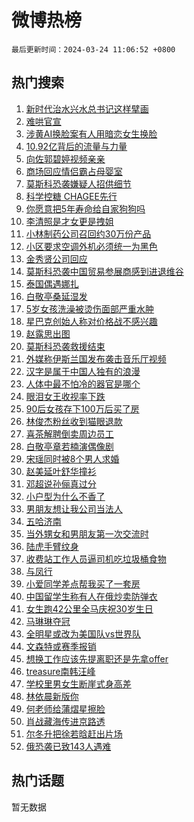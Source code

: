 # 微博热榜

`最后更新时间：2024-03-24 11:06:52 +0800`

## 热门搜索

1. [新时代治水兴水总书记这样擘画](https://m.weibo.cn/search?containerid=100103type%3D1%26t%3D10%26q%3D%23%E6%96%B0%E6%97%B6%E4%BB%A3%E6%B2%BB%E6%B0%B4%E5%85%B4%E6%B0%B4%E6%80%BB%E4%B9%A6%E8%AE%B0%E8%BF%99%E6%A0%B7%E6%93%98%E7%94%BB%23&stream_entry_id=51&isnewpage=1&extparam=seat%3D1%26filter_type%3Drealtimehot%26stream_entry_id%3D51%26pos%3D0%26c_type%3D51%26dgr%3D0%26q%3D%2523%25E6%2596%25B0%25E6%2597%25B6%25E4%25BB%25A3%25E6%25B2%25BB%25E6%25B0%25B4%25E5%2585%25B4%25E6%25B0%25B4%25E6%2580%25BB%25E4%25B9%25A6%25E8%25AE%25B0%25E8%25BF%2599%25E6%25A0%25B7%25E6%2593%2598%25E7%2594%25BB%2523%26cate%3D10103%26display_time%3D1711249611%26pre_seqid%3D1711249611925013313227)
1. [难哄官宣](https://m.weibo.cn/search?containerid=100103type%3D1%26t%3D10%26q%3D%E9%9A%BE%E5%93%84%E5%AE%98%E5%AE%A3&stream_entry_id=31&isnewpage=1&extparam=seat%3D1%26lcate%3D5001%26pos%3D0%26realpos%3D1%26q%3D%25E9%259A%25BE%25E5%2593%2584%25E5%25AE%2598%25E5%25AE%25A3%26dgr%3D0%26filter_type%3Drealtimehot%26cate%3D5001%26c_type%3D31%26flag%3D1%26stream_entry_id%3D31%26band_rank%3D1%26display_time%3D1711249611%26pre_seqid%3D1711249611925013313227)
1. [涉黄AI换脸案有人用暗恋女生换脸](https://m.weibo.cn/search?containerid=100103type%3D1%26t%3D10%26q%3D%23%E6%B6%89%E9%BB%84AI%E6%8D%A2%E8%84%B8%E6%A1%88%E6%9C%89%E4%BA%BA%E7%94%A8%E6%9A%97%E6%81%8B%E5%A5%B3%E7%94%9F%E6%8D%A2%E8%84%B8%23&stream_entry_id=31&isnewpage=1&extparam=seat%3D1%26lcate%3D5001%26pos%3D1%26realpos%3D2%26q%3D%2523%25E6%25B6%2589%25E9%25BB%2584AI%25E6%258D%25A2%25E8%2584%25B8%25E6%25A1%2588%25E6%259C%2589%25E4%25BA%25BA%25E7%2594%25A8%25E6%259A%2597%25E6%2581%258B%25E5%25A5%25B3%25E7%2594%259F%25E6%258D%25A2%25E8%2584%25B8%2523%26dgr%3D0%26filter_type%3Drealtimehot%26cate%3D5001%26c_type%3D31%26flag%3D2%26stream_entry_id%3D31%26band_rank%3D2%26display_time%3D1711249611%26pre_seqid%3D1711249611925013313227)
1. [10.92亿背后的流量与力量](https://m.weibo.cn/search?containerid=100103type%3D1%26t%3D10%26q%3D%2310.92%E4%BA%BF%E8%83%8C%E5%90%8E%E7%9A%84%E6%B5%81%E9%87%8F%E4%B8%8E%E5%8A%9B%E9%87%8F%23&stream_entry_id=31&isnewpage=1&extparam=seat%3D1%26lcate%3D5001%26pos%3D2%26realpos%3D3%26q%3D%252310.92%25E4%25BA%25BF%25E8%2583%258C%25E5%2590%258E%25E7%259A%2584%25E6%25B5%2581%25E9%2587%258F%25E4%25B8%258E%25E5%258A%259B%25E9%2587%258F%2523%26dgr%3D0%26filter_type%3Drealtimehot%26cate%3D5001%26c_type%3D31%26flag%3D0%26stream_entry_id%3D31%26band_rank%3D3%26display_time%3D1711249611%26pre_seqid%3D1711249611925013313227)
1. [向佐郭碧婷视频亲亲](https://m.weibo.cn/search?containerid=100103type%3D1%26t%3D10%26q%3D%23%E5%90%91%E4%BD%90%E9%83%AD%E7%A2%A7%E5%A9%B7%E8%A7%86%E9%A2%91%E4%BA%B2%E4%BA%B2%23&stream_entry_id=31&isnewpage=1&extparam=seat%3D1%26lcate%3D5001%26pos%3D3%26realpos%3D4%26q%3D%2523%25E5%2590%2591%25E4%25BD%2590%25E9%2583%25AD%25E7%25A2%25A7%25E5%25A9%25B7%25E8%25A7%2586%25E9%25A2%2591%25E4%25BA%25B2%25E4%25BA%25B2%2523%26dgr%3D0%26filter_type%3Drealtimehot%26cate%3D5001%26c_type%3D31%26flag%3D1%26stream_entry_id%3D31%26band_rank%3D4%26display_time%3D1711249611%26pre_seqid%3D1711249611925013313227)
1. [商场回应情侣霸占母婴室](https://m.weibo.cn/search?containerid=100103type%3D1%26t%3D10%26q%3D%23%E5%95%86%E5%9C%BA%E5%9B%9E%E5%BA%94%E6%83%85%E4%BE%A3%E9%9C%B8%E5%8D%A0%E6%AF%8D%E5%A9%B4%E5%AE%A4%23&stream_entry_id=31&isnewpage=1&extparam=seat%3D1%26lcate%3D5001%26pos%3D4%26realpos%3D5%26q%3D%2523%25E5%2595%2586%25E5%259C%25BA%25E5%259B%259E%25E5%25BA%2594%25E6%2583%2585%25E4%25BE%25A3%25E9%259C%25B8%25E5%258D%25A0%25E6%25AF%258D%25E5%25A9%25B4%25E5%25AE%25A4%2523%26dgr%3D0%26filter_type%3Drealtimehot%26cate%3D5001%26c_type%3D31%26flag%3D1%26stream_entry_id%3D31%26band_rank%3D5%26display_time%3D1711249611%26pre_seqid%3D1711249611925013313227)
1. [莫斯科恐袭嫌疑人招供细节](https://m.weibo.cn/search?containerid=100103type%3D1%26t%3D10%26q%3D%23%E8%8E%AB%E6%96%AF%E7%A7%91%E6%81%90%E8%A2%AD%E5%AB%8C%E7%96%91%E4%BA%BA%E6%8B%9B%E4%BE%9B%E7%BB%86%E8%8A%82%23&stream_entry_id=31&isnewpage=1&extparam=seat%3D1%26lcate%3D5001%26pos%3D5%26realpos%3D6%26q%3D%2523%25E8%258E%25AB%25E6%2596%25AF%25E7%25A7%2591%25E6%2581%2590%25E8%25A2%25AD%25E5%25AB%258C%25E7%2596%2591%25E4%25BA%25BA%25E6%258B%259B%25E4%25BE%259B%25E7%25BB%2586%25E8%258A%2582%2523%26dgr%3D0%26filter_type%3Drealtimehot%26cate%3D5001%26c_type%3D31%26flag%3D0%26stream_entry_id%3D31%26band_rank%3D6%26display_time%3D1711249611%26pre_seqid%3D1711249611925013313227)
1. [科学控糖 CHAGEE先行](https://m.weibo.cn/search?containerid=100103type%3D1%26t%3D10%26q%3D%23%E7%A7%91%E5%AD%A6%E6%8E%A7%E7%B3%96+CHAGEE%E5%85%88%E8%A1%8C%23&stream_entry_id=31&isnewpage=1&extparam=seat%3D1%26topic_ad%3D1%26lcate%3D5001%26is_ad_pos%3D1%26pos%3D6%26stream_entry_id%3D31%26q%3D%2523%25E7%25A7%2591%25E5%25AD%25A6%25E6%258E%25A7%25E7%25B3%2596%2520CHAGEE%25E5%2585%2588%25E8%25A1%258C%2523%26dgr%3D0%26filter_type%3Drealtimehot%26band_rank%3D7%26c_type%3D31%26adid%3D227906%26cate%3D5001%26display_time%3D1711249611%26pre_seqid%3D1711249611925013313227)
1. [你愿意把5年寿命给自家狗狗吗](https://m.weibo.cn/search?containerid=100103type%3D1%26t%3D10%26q%3D%E4%BD%A0%E6%84%BF%E6%84%8F%E6%8A%8A5%E5%B9%B4%E5%AF%BF%E5%91%BD%E7%BB%99%E8%87%AA%E5%AE%B6%E7%8B%97%E7%8B%97%E5%90%97&stream_entry_id=31&isnewpage=1&extparam=seat%3D1%26lcate%3D5001%26pos%3D7%26realpos%3D7%26q%3D%25E4%25BD%25A0%25E6%2584%25BF%25E6%2584%258F%25E6%258A%258A5%25E5%25B9%25B4%25E5%25AF%25BF%25E5%2591%25BD%25E7%25BB%2599%25E8%2587%25AA%25E5%25AE%25B6%25E7%258B%2597%25E7%258B%2597%25E5%2590%2597%26dgr%3D0%26filter_type%3Drealtimehot%26cate%3D5001%26c_type%3D31%26flag%3D0%26stream_entry_id%3D31%26band_rank%3D7%26display_time%3D1711249611%26pre_seqid%3D1711249611925013313227)
1. [李清照是才女更是拽姐](https://m.weibo.cn/search?containerid=100103type%3D1%26t%3D10%26q%3D%23%E6%9D%8E%E6%B8%85%E7%85%A7%E6%98%AF%E6%89%8D%E5%A5%B3%E6%9B%B4%E6%98%AF%E6%8B%BD%E5%A7%90%23&stream_entry_id=31&isnewpage=1&extparam=seat%3D1%26lcate%3D5001%26pos%3D8%26realpos%3D8%26q%3D%2523%25E6%259D%258E%25E6%25B8%2585%25E7%2585%25A7%25E6%2598%25AF%25E6%2589%258D%25E5%25A5%25B3%25E6%259B%25B4%25E6%2598%25AF%25E6%258B%25BD%25E5%25A7%2590%2523%26dgr%3D0%26filter_type%3Drealtimehot%26cate%3D5001%26c_type%3D31%26flag%3D1%26stream_entry_id%3D31%26band_rank%3D8%26display_time%3D1711249611%26pre_seqid%3D1711249611925013313227)
1. [小林制药公司召回约30万份产品](https://m.weibo.cn/search?containerid=100103type%3D1%26t%3D10%26q%3D%23%E5%B0%8F%E6%9E%97%E5%88%B6%E8%8D%AF%E5%85%AC%E5%8F%B8%E5%8F%AC%E5%9B%9E%E7%BA%A630%E4%B8%87%E4%BB%BD%E4%BA%A7%E5%93%81%23&stream_entry_id=31&isnewpage=1&extparam=seat%3D1%26lcate%3D5001%26pos%3D9%26realpos%3D9%26q%3D%2523%25E5%25B0%258F%25E6%259E%2597%25E5%2588%25B6%25E8%258D%25AF%25E5%2585%25AC%25E5%258F%25B8%25E5%258F%25AC%25E5%259B%259E%25E7%25BA%25A630%25E4%25B8%2587%25E4%25BB%25BD%25E4%25BA%25A7%25E5%2593%2581%2523%26dgr%3D0%26filter_type%3Drealtimehot%26cate%3D5001%26c_type%3D31%26flag%3D0%26stream_entry_id%3D31%26band_rank%3D9%26display_time%3D1711249611%26pre_seqid%3D1711249611925013313227)
1. [小区要求空调外机必须统一为黑色](https://m.weibo.cn/search?containerid=100103type%3D1%26t%3D10%26q%3D%23%E5%B0%8F%E5%8C%BA%E8%A6%81%E6%B1%82%E7%A9%BA%E8%B0%83%E5%A4%96%E6%9C%BA%E5%BF%85%E9%A1%BB%E7%BB%9F%E4%B8%80%E4%B8%BA%E9%BB%91%E8%89%B2%23&stream_entry_id=31&isnewpage=1&extparam=seat%3D1%26lcate%3D5001%26pos%3D10%26realpos%3D10%26q%3D%2523%25E5%25B0%258F%25E5%258C%25BA%25E8%25A6%2581%25E6%25B1%2582%25E7%25A9%25BA%25E8%25B0%2583%25E5%25A4%2596%25E6%259C%25BA%25E5%25BF%2585%25E9%25A1%25BB%25E7%25BB%259F%25E4%25B8%2580%25E4%25B8%25BA%25E9%25BB%2591%25E8%2589%25B2%2523%26dgr%3D0%26filter_type%3Drealtimehot%26cate%3D5001%26c_type%3D31%26flag%3D0%26stream_entry_id%3D31%26band_rank%3D10%26display_time%3D1711249611%26pre_seqid%3D1711249611925013313227)
1. [金秀贤公司回应](https://m.weibo.cn/search?containerid=100103type%3D1%26t%3D10%26q%3D%23%E9%87%91%E7%A7%80%E8%B4%A4%E5%85%AC%E5%8F%B8%E5%9B%9E%E5%BA%94%23&stream_entry_id=31&isnewpage=1&extparam=seat%3D1%26lcate%3D5001%26pos%3D11%26realpos%3D11%26q%3D%2523%25E9%2587%2591%25E7%25A7%2580%25E8%25B4%25A4%25E5%2585%25AC%25E5%258F%25B8%25E5%259B%259E%25E5%25BA%2594%2523%26dgr%3D0%26filter_type%3Drealtimehot%26cate%3D5001%26c_type%3D31%26flag%3D2%26stream_entry_id%3D31%26band_rank%3D11%26display_time%3D1711249611%26pre_seqid%3D1711249611925013313227)
1. [莫斯科恐袭中国贸易参展商感到进退维谷](https://m.weibo.cn/search?containerid=100103type%3D1%26t%3D10%26q%3D%23%E8%8E%AB%E6%96%AF%E7%A7%91%E6%81%90%E8%A2%AD%E4%B8%AD%E5%9B%BD%E8%B4%B8%E6%98%93%E5%8F%82%E5%B1%95%E5%95%86%E6%84%9F%E5%88%B0%E8%BF%9B%E9%80%80%E7%BB%B4%E8%B0%B7%23&stream_entry_id=31&isnewpage=1&extparam=seat%3D1%26lcate%3D5001%26pos%3D12%26realpos%3D12%26q%3D%2523%25E8%258E%25AB%25E6%2596%25AF%25E7%25A7%2591%25E6%2581%2590%25E8%25A2%25AD%25E4%25B8%25AD%25E5%259B%25BD%25E8%25B4%25B8%25E6%2598%2593%25E5%258F%2582%25E5%25B1%2595%25E5%2595%2586%25E6%2584%259F%25E5%2588%25B0%25E8%25BF%259B%25E9%2580%2580%25E7%25BB%25B4%25E8%25B0%25B7%2523%26dgr%3D0%26filter_type%3Drealtimehot%26cate%3D5001%26c_type%3D31%26flag%3D2%26stream_entry_id%3D31%26band_rank%3D12%26display_time%3D1711249611%26pre_seqid%3D1711249611925013313227)
1. [泰国偶遇娜扎](https://m.weibo.cn/search?containerid=100103type%3D1%26t%3D10%26q%3D%23%E6%B3%B0%E5%9B%BD%E5%81%B6%E9%81%87%E5%A8%9C%E6%89%8E%23&stream_entry_id=31&isnewpage=1&extparam=seat%3D1%26lcate%3D5001%26pos%3D13%26realpos%3D13%26q%3D%2523%25E6%25B3%25B0%25E5%259B%25BD%25E5%2581%25B6%25E9%2581%2587%25E5%25A8%259C%25E6%2589%258E%2523%26dgr%3D0%26filter_type%3Drealtimehot%26cate%3D5001%26c_type%3D31%26flag%3D1%26stream_entry_id%3D31%26band_rank%3D13%26display_time%3D1711249611%26pre_seqid%3D1711249611925013313227)
1. [白敬亭桑延湿发](https://m.weibo.cn/search?containerid=100103type%3D1%26t%3D10%26q%3D%23%E7%99%BD%E6%95%AC%E4%BA%AD%E6%A1%91%E5%BB%B6%E6%B9%BF%E5%8F%91%23&stream_entry_id=31&isnewpage=1&extparam=seat%3D1%26lcate%3D5001%26pos%3D14%26realpos%3D14%26q%3D%2523%25E7%2599%25BD%25E6%2595%25AC%25E4%25BA%25AD%25E6%25A1%2591%25E5%25BB%25B6%25E6%25B9%25BF%25E5%258F%2591%2523%26dgr%3D0%26filter_type%3Drealtimehot%26cate%3D5001%26c_type%3D31%26flag%3D1%26stream_entry_id%3D31%26band_rank%3D14%26display_time%3D1711249611%26pre_seqid%3D1711249611925013313227)
1. [5岁女孩洗澡被烫伤面部严重水肿](https://m.weibo.cn/search?containerid=100103type%3D1%26t%3D10%26q%3D%235%E5%B2%81%E5%A5%B3%E5%AD%A9%E6%B4%97%E6%BE%A1%E8%A2%AB%E7%83%AB%E4%BC%A4%E9%9D%A2%E9%83%A8%E4%B8%A5%E9%87%8D%E6%B0%B4%E8%82%BF%23&stream_entry_id=31&isnewpage=1&extparam=seat%3D1%26lcate%3D5001%26pos%3D15%26realpos%3D15%26q%3D%25235%25E5%25B2%2581%25E5%25A5%25B3%25E5%25AD%25A9%25E6%25B4%2597%25E6%25BE%25A1%25E8%25A2%25AB%25E7%2583%25AB%25E4%25BC%25A4%25E9%259D%25A2%25E9%2583%25A8%25E4%25B8%25A5%25E9%2587%258D%25E6%25B0%25B4%25E8%2582%25BF%2523%26dgr%3D0%26filter_type%3Drealtimehot%26cate%3D5001%26c_type%3D31%26flag%3D0%26stream_entry_id%3D31%26band_rank%3D15%26display_time%3D1711249611%26pre_seqid%3D1711249611925013313227)
1. [星巴克创始人称对价格战不感兴趣](https://m.weibo.cn/search?containerid=100103type%3D1%26t%3D10%26q%3D%23%E6%98%9F%E5%B7%B4%E5%85%8B%E5%88%9B%E5%A7%8B%E4%BA%BA%E7%A7%B0%E5%AF%B9%E4%BB%B7%E6%A0%BC%E6%88%98%E4%B8%8D%E6%84%9F%E5%85%B4%E8%B6%A3%23&stream_entry_id=31&isnewpage=1&extparam=seat%3D1%26lcate%3D5001%26pos%3D16%26realpos%3D16%26q%3D%2523%25E6%2598%259F%25E5%25B7%25B4%25E5%2585%258B%25E5%2588%259B%25E5%25A7%258B%25E4%25BA%25BA%25E7%25A7%25B0%25E5%25AF%25B9%25E4%25BB%25B7%25E6%25A0%25BC%25E6%2588%2598%25E4%25B8%258D%25E6%2584%259F%25E5%2585%25B4%25E8%25B6%25A3%2523%26dgr%3D0%26filter_type%3Drealtimehot%26cate%3D5001%26c_type%3D31%26flag%3D1%26stream_entry_id%3D31%26band_rank%3D16%26display_time%3D1711249611%26pre_seqid%3D1711249611925013313227)
1. [赵露思出图](https://m.weibo.cn/search?containerid=100103type%3D1%26t%3D10%26q%3D%E8%B5%B5%E9%9C%B2%E6%80%9D%E5%87%BA%E5%9B%BE&stream_entry_id=31&isnewpage=1&extparam=seat%3D1%26lcate%3D5001%26pos%3D17%26realpos%3D17%26q%3D%25E8%25B5%25B5%25E9%259C%25B2%25E6%2580%259D%25E5%2587%25BA%25E5%259B%25BE%26dgr%3D0%26filter_type%3Drealtimehot%26cate%3D5001%26c_type%3D31%26flag%3D0%26stream_entry_id%3D31%26band_rank%3D17%26display_time%3D1711249611%26pre_seqid%3D1711249611925013313227)
1. [莫斯科恐袭救援结束](https://m.weibo.cn/search?containerid=100103type%3D1%26t%3D10%26q%3D%23%E8%8E%AB%E6%96%AF%E7%A7%91%E6%81%90%E8%A2%AD%E6%95%91%E6%8F%B4%E7%BB%93%E6%9D%9F%23&stream_entry_id=31&isnewpage=1&extparam=seat%3D1%26lcate%3D5001%26pos%3D18%26realpos%3D18%26q%3D%2523%25E8%258E%25AB%25E6%2596%25AF%25E7%25A7%2591%25E6%2581%2590%25E8%25A2%25AD%25E6%2595%2591%25E6%258F%25B4%25E7%25BB%2593%25E6%259D%259F%2523%26dgr%3D0%26filter_type%3Drealtimehot%26cate%3D5001%26c_type%3D31%26flag%3D0%26stream_entry_id%3D31%26band_rank%3D18%26display_time%3D1711249611%26pre_seqid%3D1711249611925013313227)
1. [外媒称伊斯兰国发布袭击音乐厅视频](https://m.weibo.cn/search?containerid=100103type%3D1%26t%3D10%26q%3D%23%E5%A4%96%E5%AA%92%E7%A7%B0%E4%BC%8A%E6%96%AF%E5%85%B0%E5%9B%BD%E5%8F%91%E5%B8%83%E8%A2%AD%E5%87%BB%E9%9F%B3%E4%B9%90%E5%8E%85%E8%A7%86%E9%A2%91%23&stream_entry_id=31&isnewpage=1&extparam=seat%3D1%26lcate%3D5001%26pos%3D19%26realpos%3D19%26q%3D%2523%25E5%25A4%2596%25E5%25AA%2592%25E7%25A7%25B0%25E4%25BC%258A%25E6%2596%25AF%25E5%2585%25B0%25E5%259B%25BD%25E5%258F%2591%25E5%25B8%2583%25E8%25A2%25AD%25E5%2587%25BB%25E9%259F%25B3%25E4%25B9%2590%25E5%258E%2585%25E8%25A7%2586%25E9%25A2%2591%2523%26dgr%3D0%26filter_type%3Drealtimehot%26cate%3D5001%26c_type%3D31%26flag%3D0%26stream_entry_id%3D31%26band_rank%3D19%26display_time%3D1711249611%26pre_seqid%3D1711249611925013313227)
1. [汉字是属于中国人独有的浪漫](https://m.weibo.cn/search?containerid=100103type%3D1%26t%3D10%26q%3D%23%E6%B1%89%E5%AD%97%E6%98%AF%E5%B1%9E%E4%BA%8E%E4%B8%AD%E5%9B%BD%E4%BA%BA%E7%8B%AC%E6%9C%89%E7%9A%84%E6%B5%AA%E6%BC%AB%23&stream_entry_id=31&isnewpage=1&extparam=seat%3D1%26lcate%3D5001%26pos%3D20%26realpos%3D20%26q%3D%2523%25E6%25B1%2589%25E5%25AD%2597%25E6%2598%25AF%25E5%25B1%259E%25E4%25BA%258E%25E4%25B8%25AD%25E5%259B%25BD%25E4%25BA%25BA%25E7%258B%25AC%25E6%259C%2589%25E7%259A%2584%25E6%25B5%25AA%25E6%25BC%25AB%2523%26dgr%3D0%26filter_type%3Drealtimehot%26cate%3D5001%26c_type%3D31%26flag%3D1%26stream_entry_id%3D31%26band_rank%3D20%26display_time%3D1711249611%26pre_seqid%3D1711249611925013313227)
1. [人体中最不怕冷的器官是哪个](https://m.weibo.cn/search?containerid=100103type%3D1%26t%3D10%26q%3D%23%E4%BA%BA%E4%BD%93%E4%B8%AD%E6%9C%80%E4%B8%8D%E6%80%95%E5%86%B7%E7%9A%84%E5%99%A8%E5%AE%98%E6%98%AF%E5%93%AA%E4%B8%AA%23&stream_entry_id=31&isnewpage=1&extparam=seat%3D1%26lcate%3D5001%26pos%3D21%26realpos%3D21%26q%3D%2523%25E4%25BA%25BA%25E4%25BD%2593%25E4%25B8%25AD%25E6%259C%2580%25E4%25B8%258D%25E6%2580%2595%25E5%2586%25B7%25E7%259A%2584%25E5%2599%25A8%25E5%25AE%2598%25E6%2598%25AF%25E5%2593%25AA%25E4%25B8%25AA%2523%26dgr%3D0%26filter_type%3Drealtimehot%26cate%3D5001%26c_type%3D31%26flag%3D1%26stream_entry_id%3D31%26band_rank%3D21%26display_time%3D1711249611%26pre_seqid%3D1711249611925013313227)
1. [眼泪女王收视率下跌](https://m.weibo.cn/search?containerid=100103type%3D1%26t%3D10%26q%3D%23%E7%9C%BC%E6%B3%AA%E5%A5%B3%E7%8E%8B%E6%94%B6%E8%A7%86%E7%8E%87%E4%B8%8B%E8%B7%8C%23&stream_entry_id=31&isnewpage=1&extparam=seat%3D1%26lcate%3D5001%26pos%3D22%26realpos%3D22%26q%3D%2523%25E7%259C%25BC%25E6%25B3%25AA%25E5%25A5%25B3%25E7%258E%258B%25E6%2594%25B6%25E8%25A7%2586%25E7%258E%2587%25E4%25B8%258B%25E8%25B7%258C%2523%26dgr%3D0%26filter_type%3Drealtimehot%26cate%3D5001%26c_type%3D31%26flag%3D1%26stream_entry_id%3D31%26band_rank%3D22%26display_time%3D1711249611%26pre_seqid%3D1711249611925013313227)
1. [90后女孩存下100万后买了房](https://m.weibo.cn/search?containerid=100103type%3D1%26t%3D10%26q%3D%2390%E5%90%8E%E5%A5%B3%E5%AD%A9%E5%AD%98%E4%B8%8B100%E4%B8%87%E5%90%8E%E4%B9%B0%E4%BA%86%E6%88%BF%23&stream_entry_id=31&isnewpage=1&extparam=seat%3D1%26lcate%3D5001%26pos%3D23%26realpos%3D23%26q%3D%252390%25E5%2590%258E%25E5%25A5%25B3%25E5%25AD%25A9%25E5%25AD%2598%25E4%25B8%258B100%25E4%25B8%2587%25E5%2590%258E%25E4%25B9%25B0%25E4%25BA%2586%25E6%2588%25BF%2523%26dgr%3D0%26filter_type%3Drealtimehot%26cate%3D5001%26c_type%3D31%26flag%3D0%26stream_entry_id%3D31%26band_rank%3D23%26display_time%3D1711249611%26pre_seqid%3D1711249611925013313227)
1. [林俊杰粉丝收到猫眼退款](https://m.weibo.cn/search?containerid=100103type%3D1%26t%3D10%26q%3D%23%E6%9E%97%E4%BF%8A%E6%9D%B0%E7%B2%89%E4%B8%9D%E6%94%B6%E5%88%B0%E7%8C%AB%E7%9C%BC%E9%80%80%E6%AC%BE%23&stream_entry_id=31&isnewpage=1&extparam=seat%3D1%26lcate%3D5001%26pos%3D24%26realpos%3D24%26q%3D%2523%25E6%259E%2597%25E4%25BF%258A%25E6%259D%25B0%25E7%25B2%2589%25E4%25B8%259D%25E6%2594%25B6%25E5%2588%25B0%25E7%258C%25AB%25E7%259C%25BC%25E9%2580%2580%25E6%25AC%25BE%2523%26dgr%3D0%26filter_type%3Drealtimehot%26cate%3D5001%26c_type%3D31%26flag%3D32768%26stream_entry_id%3D31%26band_rank%3D24%26display_time%3D1711249611%26pre_seqid%3D1711249611925013313227)
1. [喜茶解聘倒卖周边员工](https://m.weibo.cn/search?containerid=100103type%3D1%26t%3D10%26q%3D%23%E5%96%9C%E8%8C%B6%E8%A7%A3%E8%81%98%E5%80%92%E5%8D%96%E5%91%A8%E8%BE%B9%E5%91%98%E5%B7%A5%23&stream_entry_id=31&isnewpage=1&extparam=seat%3D1%26lcate%3D5001%26pos%3D25%26realpos%3D25%26q%3D%2523%25E5%2596%259C%25E8%258C%25B6%25E8%25A7%25A3%25E8%2581%2598%25E5%2580%2592%25E5%258D%2596%25E5%2591%25A8%25E8%25BE%25B9%25E5%2591%2598%25E5%25B7%25A5%2523%26dgr%3D0%26filter_type%3Drealtimehot%26cate%3D5001%26c_type%3D31%26flag%3D0%26stream_entry_id%3D31%26band_rank%3D25%26display_time%3D1711249611%26pre_seqid%3D1711249611925013313227)
1. [白敬亭章若楠演偶像剧](https://m.weibo.cn/search?containerid=100103type%3D1%26t%3D10%26q%3D%23%E7%99%BD%E6%95%AC%E4%BA%AD%E7%AB%A0%E8%8B%A5%E6%A5%A0%E6%BC%94%E5%81%B6%E5%83%8F%E5%89%A7%23&stream_entry_id=31&isnewpage=1&extparam=seat%3D1%26lcate%3D5001%26pos%3D26%26realpos%3D26%26q%3D%2523%25E7%2599%25BD%25E6%2595%25AC%25E4%25BA%25AD%25E7%25AB%25A0%25E8%258B%25A5%25E6%25A5%25A0%25E6%25BC%2594%25E5%2581%25B6%25E5%2583%258F%25E5%2589%25A7%2523%26dgr%3D0%26filter_type%3Drealtimehot%26cate%3D5001%26c_type%3D31%26flag%3D1%26stream_entry_id%3D31%26band_rank%3D26%26display_time%3D1711249611%26pre_seqid%3D1711249611925013313227)
1. [宋瑶同时被8个男人求婚](https://m.weibo.cn/search?containerid=100103type%3D1%26t%3D10%26q%3D%23%E5%AE%8B%E7%91%B6%E5%90%8C%E6%97%B6%E8%A2%AB8%E4%B8%AA%E7%94%B7%E4%BA%BA%E6%B1%82%E5%A9%9A%23&stream_entry_id=31&isnewpage=1&extparam=seat%3D1%26lcate%3D5001%26pos%3D27%26realpos%3D27%26q%3D%2523%25E5%25AE%258B%25E7%2591%25B6%25E5%2590%258C%25E6%2597%25B6%25E8%25A2%25AB8%25E4%25B8%25AA%25E7%2594%25B7%25E4%25BA%25BA%25E6%25B1%2582%25E5%25A9%259A%2523%26dgr%3D0%26filter_type%3Drealtimehot%26cate%3D5001%26c_type%3D31%26flag%3D0%26stream_entry_id%3D31%26band_rank%3D27%26display_time%3D1711249611%26pre_seqid%3D1711249611925013313227)
1. [赵美延叶舒华撞衫](https://m.weibo.cn/search?containerid=100103type%3D1%26t%3D10%26q%3D%23%E8%B5%B5%E7%BE%8E%E5%BB%B6%E5%8F%B6%E8%88%92%E5%8D%8E%E6%92%9E%E8%A1%AB%23&stream_entry_id=31&isnewpage=1&extparam=seat%3D1%26lcate%3D5001%26pos%3D28%26realpos%3D28%26q%3D%2523%25E8%25B5%25B5%25E7%25BE%258E%25E5%25BB%25B6%25E5%258F%25B6%25E8%2588%2592%25E5%258D%258E%25E6%2592%259E%25E8%25A1%25AB%2523%26dgr%3D0%26filter_type%3Drealtimehot%26cate%3D5001%26c_type%3D31%26flag%3D0%26stream_entry_id%3D31%26band_rank%3D28%26display_time%3D1711249611%26pre_seqid%3D1711249611925013313227)
1. [邓超说孙俪真过分](https://m.weibo.cn/search?containerid=100103type%3D1%26t%3D10%26q%3D%23%E9%82%93%E8%B6%85%E8%AF%B4%E5%AD%99%E4%BF%AA%E7%9C%9F%E8%BF%87%E5%88%86%23&stream_entry_id=31&isnewpage=1&extparam=seat%3D1%26lcate%3D5001%26pos%3D29%26realpos%3D29%26q%3D%2523%25E9%2582%2593%25E8%25B6%2585%25E8%25AF%25B4%25E5%25AD%2599%25E4%25BF%25AA%25E7%259C%259F%25E8%25BF%2587%25E5%2588%2586%2523%26dgr%3D0%26filter_type%3Drealtimehot%26cate%3D5001%26c_type%3D31%26flag%3D1%26stream_entry_id%3D31%26band_rank%3D29%26display_time%3D1711249611%26pre_seqid%3D1711249611925013313227)
1. [小户型为什么不香了](https://m.weibo.cn/search?containerid=100103type%3D1%26t%3D10%26q%3D%23%E5%B0%8F%E6%88%B7%E5%9E%8B%E4%B8%BA%E4%BB%80%E4%B9%88%E4%B8%8D%E9%A6%99%E4%BA%86%23&stream_entry_id=31&isnewpage=1&extparam=seat%3D1%26lcate%3D5001%26pos%3D30%26realpos%3D30%26q%3D%2523%25E5%25B0%258F%25E6%2588%25B7%25E5%259E%258B%25E4%25B8%25BA%25E4%25BB%2580%25E4%25B9%2588%25E4%25B8%258D%25E9%25A6%2599%25E4%25BA%2586%2523%26dgr%3D0%26filter_type%3Drealtimehot%26cate%3D5001%26c_type%3D31%26flag%3D0%26stream_entry_id%3D31%26band_rank%3D30%26display_time%3D1711249611%26pre_seqid%3D1711249611925013313227)
1. [男朋友想让我公司当法人](https://m.weibo.cn/search?containerid=100103type%3D1%26t%3D10%26q%3D%23%E7%94%B7%E6%9C%8B%E5%8F%8B%E6%83%B3%E8%AE%A9%E6%88%91%E5%85%AC%E5%8F%B8%E5%BD%93%E6%B3%95%E4%BA%BA%23&stream_entry_id=31&isnewpage=1&extparam=seat%3D1%26lcate%3D5001%26pos%3D31%26realpos%3D31%26q%3D%2523%25E7%2594%25B7%25E6%259C%258B%25E5%258F%258B%25E6%2583%25B3%25E8%25AE%25A9%25E6%2588%2591%25E5%2585%25AC%25E5%258F%25B8%25E5%25BD%2593%25E6%25B3%2595%25E4%25BA%25BA%2523%26dgr%3D0%26filter_type%3Drealtimehot%26cate%3D5001%26c_type%3D31%26flag%3D1%26stream_entry_id%3D31%26band_rank%3D31%26display_time%3D1711249611%26pre_seqid%3D1711249611925013313227)
1. [五哈济南](https://m.weibo.cn/search?containerid=100103type%3D1%26t%3D10%26q%3D%E4%BA%94%E5%93%88%E6%B5%8E%E5%8D%97&stream_entry_id=31&isnewpage=1&extparam=seat%3D1%26lcate%3D5001%26pos%3D32%26realpos%3D32%26q%3D%25E4%25BA%2594%25E5%2593%2588%25E6%25B5%258E%25E5%258D%2597%26dgr%3D0%26filter_type%3Drealtimehot%26cate%3D5001%26c_type%3D31%26flag%3D1%26stream_entry_id%3D31%26band_rank%3D32%26display_time%3D1711249611%26pre_seqid%3D1711249611925013313227)
1. [当外甥女和男朋友第一次交流时](https://m.weibo.cn/search?containerid=100103type%3D1%26t%3D10%26q%3D%23%E5%BD%93%E5%A4%96%E7%94%A5%E5%A5%B3%E5%92%8C%E7%94%B7%E6%9C%8B%E5%8F%8B%E7%AC%AC%E4%B8%80%E6%AC%A1%E4%BA%A4%E6%B5%81%E6%97%B6%23&stream_entry_id=31&isnewpage=1&extparam=seat%3D1%26lcate%3D5001%26pos%3D33%26realpos%3D33%26q%3D%2523%25E5%25BD%2593%25E5%25A4%2596%25E7%2594%25A5%25E5%25A5%25B3%25E5%2592%258C%25E7%2594%25B7%25E6%259C%258B%25E5%258F%258B%25E7%25AC%25AC%25E4%25B8%2580%25E6%25AC%25A1%25E4%25BA%25A4%25E6%25B5%2581%25E6%2597%25B6%2523%26dgr%3D0%26filter_type%3Drealtimehot%26cate%3D5001%26c_type%3D31%26flag%3D1%26stream_entry_id%3D31%26band_rank%3D33%26display_time%3D1711249611%26pre_seqid%3D1711249611925013313227)
1. [陆虎手臂纹身](https://m.weibo.cn/search?containerid=100103type%3D1%26t%3D10%26q%3D%23%E9%99%86%E8%99%8E%E6%89%8B%E8%87%82%E7%BA%B9%E8%BA%AB%23&stream_entry_id=31&isnewpage=1&extparam=seat%3D1%26lcate%3D5001%26pos%3D34%26realpos%3D34%26q%3D%2523%25E9%2599%2586%25E8%2599%258E%25E6%2589%258B%25E8%2587%2582%25E7%25BA%25B9%25E8%25BA%25AB%2523%26dgr%3D0%26filter_type%3Drealtimehot%26cate%3D5001%26c_type%3D31%26flag%3D0%26stream_entry_id%3D31%26band_rank%3D34%26display_time%3D1711249611%26pre_seqid%3D1711249611925013313227)
1. [收费站工作人员逼司机吃垃圾桶食物](https://m.weibo.cn/search?containerid=100103type%3D1%26t%3D10%26q%3D%23%E6%94%B6%E8%B4%B9%E7%AB%99%E5%B7%A5%E4%BD%9C%E4%BA%BA%E5%91%98%E9%80%BC%E5%8F%B8%E6%9C%BA%E5%90%83%E5%9E%83%E5%9C%BE%E6%A1%B6%E9%A3%9F%E7%89%A9%23&stream_entry_id=31&isnewpage=1&extparam=seat%3D1%26lcate%3D5001%26pos%3D35%26realpos%3D35%26q%3D%2523%25E6%2594%25B6%25E8%25B4%25B9%25E7%25AB%2599%25E5%25B7%25A5%25E4%25BD%259C%25E4%25BA%25BA%25E5%2591%2598%25E9%2580%25BC%25E5%258F%25B8%25E6%259C%25BA%25E5%2590%2583%25E5%259E%2583%25E5%259C%25BE%25E6%25A1%25B6%25E9%25A3%259F%25E7%2589%25A9%2523%26dgr%3D0%26filter_type%3Drealtimehot%26cate%3D5001%26c_type%3D31%26flag%3D0%26stream_entry_id%3D31%26band_rank%3D35%26display_time%3D1711249611%26pre_seqid%3D1711249611925013313227)
1. [与凤行](https://m.weibo.cn/search?containerid=100103type%3D1%26t%3D10%26q%3D%E4%B8%8E%E5%87%A4%E8%A1%8C&stream_entry_id=31&isnewpage=1&extparam=seat%3D1%26lcate%3D5001%26pos%3D36%26realpos%3D36%26q%3D%25E4%25B8%258E%25E5%2587%25A4%25E8%25A1%258C%26dgr%3D0%26filter_type%3Drealtimehot%26cate%3D5001%26c_type%3D31%26flag%3D1%26stream_entry_id%3D31%26band_rank%3D36%26display_time%3D1711249611%26pre_seqid%3D1711249611925013313227)
1. [小爱同学差点帮我买了一套房](https://m.weibo.cn/search?containerid=100103type%3D1%26t%3D10%26q%3D%23%E5%B0%8F%E7%88%B1%E5%90%8C%E5%AD%A6%E5%B7%AE%E7%82%B9%E5%B8%AE%E6%88%91%E4%B9%B0%E4%BA%86%E4%B8%80%E5%A5%97%E6%88%BF%23&stream_entry_id=31&isnewpage=1&extparam=seat%3D1%26lcate%3D5001%26pos%3D37%26realpos%3D37%26q%3D%2523%25E5%25B0%258F%25E7%2588%25B1%25E5%2590%258C%25E5%25AD%25A6%25E5%25B7%25AE%25E7%2582%25B9%25E5%25B8%25AE%25E6%2588%2591%25E4%25B9%25B0%25E4%25BA%2586%25E4%25B8%2580%25E5%25A5%2597%25E6%2588%25BF%2523%26dgr%3D0%26filter_type%3Drealtimehot%26cate%3D5001%26c_type%3D31%26flag%3D0%26stream_entry_id%3D31%26band_rank%3D37%26display_time%3D1711249611%26pre_seqid%3D1711249611925013313227)
1. [中国留学生称有人在俄炒卖防弹衣](https://m.weibo.cn/search?containerid=100103type%3D1%26t%3D10%26q%3D%23%E4%B8%AD%E5%9B%BD%E7%95%99%E5%AD%A6%E7%94%9F%E7%A7%B0%E6%9C%89%E4%BA%BA%E5%9C%A8%E4%BF%84%E7%82%92%E5%8D%96%E9%98%B2%E5%BC%B9%E8%A1%A3%23&stream_entry_id=31&isnewpage=1&extparam=seat%3D1%26lcate%3D5001%26pos%3D38%26realpos%3D38%26q%3D%2523%25E4%25B8%25AD%25E5%259B%25BD%25E7%2595%2599%25E5%25AD%25A6%25E7%2594%259F%25E7%25A7%25B0%25E6%259C%2589%25E4%25BA%25BA%25E5%259C%25A8%25E4%25BF%2584%25E7%2582%2592%25E5%258D%2596%25E9%2598%25B2%25E5%25BC%25B9%25E8%25A1%25A3%2523%26dgr%3D0%26filter_type%3Drealtimehot%26cate%3D5001%26c_type%3D31%26flag%3D0%26stream_entry_id%3D31%26band_rank%3D38%26display_time%3D1711249611%26pre_seqid%3D1711249611925013313227)
1. [女生跑42公里全马庆祝30岁生日](https://m.weibo.cn/search?containerid=100103type%3D1%26t%3D10%26q%3D%23%E5%A5%B3%E7%94%9F%E8%B7%9142%E5%85%AC%E9%87%8C%E5%85%A8%E9%A9%AC%E5%BA%86%E7%A5%9D30%E5%B2%81%E7%94%9F%E6%97%A5%23&stream_entry_id=31&isnewpage=1&extparam=seat%3D1%26lcate%3D5001%26pos%3D39%26realpos%3D39%26q%3D%2523%25E5%25A5%25B3%25E7%2594%259F%25E8%25B7%259142%25E5%2585%25AC%25E9%2587%258C%25E5%2585%25A8%25E9%25A9%25AC%25E5%25BA%2586%25E7%25A5%259D30%25E5%25B2%2581%25E7%2594%259F%25E6%2597%25A5%2523%26dgr%3D0%26filter_type%3Drealtimehot%26cate%3D5001%26c_type%3D31%26flag%3D0%26stream_entry_id%3D31%26band_rank%3D39%26display_time%3D1711249611%26pre_seqid%3D1711249611925013313227)
1. [马琳琳夺冠](https://m.weibo.cn/search?containerid=100103type%3D1%26t%3D10%26q%3D%E9%A9%AC%E7%90%B3%E7%90%B3%E5%A4%BA%E5%86%A0&stream_entry_id=31&isnewpage=1&extparam=seat%3D1%26lcate%3D5001%26pos%3D40%26realpos%3D40%26q%3D%25E9%25A9%25AC%25E7%2590%25B3%25E7%2590%25B3%25E5%25A4%25BA%25E5%2586%25A0%26dgr%3D0%26filter_type%3Drealtimehot%26cate%3D5001%26c_type%3D31%26flag%3D1%26stream_entry_id%3D31%26band_rank%3D40%26display_time%3D1711249611%26pre_seqid%3D1711249611925013313227)
1. [全明星或改为美国队vs世界队](https://m.weibo.cn/search?containerid=100103type%3D1%26t%3D10%26q%3D%23%E5%85%A8%E6%98%8E%E6%98%9F%E6%88%96%E6%94%B9%E4%B8%BA%E7%BE%8E%E5%9B%BD%E9%98%9Fvs%E4%B8%96%E7%95%8C%E9%98%9F%23&stream_entry_id=31&isnewpage=1&extparam=seat%3D1%26lcate%3D5001%26pos%3D41%26realpos%3D41%26q%3D%2523%25E5%2585%25A8%25E6%2598%258E%25E6%2598%259F%25E6%2588%2596%25E6%2594%25B9%25E4%25B8%25BA%25E7%25BE%258E%25E5%259B%25BD%25E9%2598%259Fvs%25E4%25B8%2596%25E7%2595%258C%25E9%2598%259F%2523%26dgr%3D0%26filter_type%3Drealtimehot%26cate%3D5001%26c_type%3D31%26flag%3D1%26stream_entry_id%3D31%26band_rank%3D41%26display_time%3D1711249611%26pre_seqid%3D1711249611925013313227)
1. [文森特或赛季报销](https://m.weibo.cn/search?containerid=100103type%3D1%26t%3D10%26q%3D%23%E6%96%87%E6%A3%AE%E7%89%B9%E6%88%96%E8%B5%9B%E5%AD%A3%E6%8A%A5%E9%94%80%23&stream_entry_id=31&isnewpage=1&extparam=seat%3D1%26lcate%3D5001%26pos%3D42%26realpos%3D42%26q%3D%2523%25E6%2596%2587%25E6%25A3%25AE%25E7%2589%25B9%25E6%2588%2596%25E8%25B5%259B%25E5%25AD%25A3%25E6%258A%25A5%25E9%2594%2580%2523%26dgr%3D0%26filter_type%3Drealtimehot%26cate%3D5001%26c_type%3D31%26flag%3D1%26stream_entry_id%3D31%26band_rank%3D42%26display_time%3D1711249611%26pre_seqid%3D1711249611925013313227)
1. [想换工作应该先提离职还是先拿offer](https://m.weibo.cn/search?containerid=100103type%3D1%26t%3D10%26q%3D%23%E6%83%B3%E6%8D%A2%E5%B7%A5%E4%BD%9C%E5%BA%94%E8%AF%A5%E5%85%88%E6%8F%90%E7%A6%BB%E8%81%8C%E8%BF%98%E6%98%AF%E5%85%88%E6%8B%BFoffer%23&stream_entry_id=31&isnewpage=1&extparam=seat%3D1%26lcate%3D5001%26pos%3D43%26realpos%3D43%26q%3D%2523%25E6%2583%25B3%25E6%258D%25A2%25E5%25B7%25A5%25E4%25BD%259C%25E5%25BA%2594%25E8%25AF%25A5%25E5%2585%2588%25E6%258F%2590%25E7%25A6%25BB%25E8%2581%258C%25E8%25BF%2598%25E6%2598%25AF%25E5%2585%2588%25E6%258B%25BFoffer%2523%26dgr%3D0%26filter_type%3Drealtimehot%26cate%3D5001%26c_type%3D31%26flag%3D1%26stream_entry_id%3D31%26band_rank%3D43%26display_time%3D1711249611%26pre_seqid%3D1711249611925013313227)
1. [treasure南韩汪峰](https://m.weibo.cn/search?containerid=100103type%3D1%26t%3D10%26q%3Dtreasure%E5%8D%97%E9%9F%A9%E6%B1%AA%E5%B3%B0&stream_entry_id=31&isnewpage=1&extparam=seat%3D1%26lcate%3D5001%26pos%3D44%26realpos%3D44%26q%3Dtreasure%25E5%258D%2597%25E9%259F%25A9%25E6%25B1%25AA%25E5%25B3%25B0%26dgr%3D0%26filter_type%3Drealtimehot%26cate%3D5001%26c_type%3D31%26flag%3D1%26stream_entry_id%3D31%26band_rank%3D44%26display_time%3D1711249611%26pre_seqid%3D1711249611925013313227)
1. [学校里男女生断崖式身高差](https://m.weibo.cn/search?containerid=100103type%3D1%26t%3D10%26q%3D%23%E5%AD%A6%E6%A0%A1%E9%87%8C%E7%94%B7%E5%A5%B3%E7%94%9F%E6%96%AD%E5%B4%96%E5%BC%8F%E8%BA%AB%E9%AB%98%E5%B7%AE%23&stream_entry_id=31&isnewpage=1&extparam=seat%3D1%26lcate%3D5001%26pos%3D45%26realpos%3D45%26q%3D%2523%25E5%25AD%25A6%25E6%25A0%25A1%25E9%2587%258C%25E7%2594%25B7%25E5%25A5%25B3%25E7%2594%259F%25E6%2596%25AD%25E5%25B4%2596%25E5%25BC%258F%25E8%25BA%25AB%25E9%25AB%2598%25E5%25B7%25AE%2523%26dgr%3D0%26filter_type%3Drealtimehot%26cate%3D5001%26c_type%3D31%26flag%3D0%26stream_entry_id%3D31%26band_rank%3D45%26display_time%3D1711249611%26pre_seqid%3D1711249611925013313227)
1. [林依晨新版你](https://m.weibo.cn/search?containerid=100103type%3D1%26t%3D10%26q%3D%E6%9E%97%E4%BE%9D%E6%99%A8%E6%96%B0%E7%89%88%E4%BD%A0&stream_entry_id=31&isnewpage=1&extparam=seat%3D1%26lcate%3D5001%26pos%3D46%26realpos%3D46%26q%3D%25E6%259E%2597%25E4%25BE%259D%25E6%2599%25A8%25E6%2596%25B0%25E7%2589%2588%25E4%25BD%25A0%26dgr%3D0%26filter_type%3Drealtimehot%26cate%3D5001%26c_type%3D31%26flag%3D1%26stream_entry_id%3D31%26band_rank%3D46%26display_time%3D1711249611%26pre_seqid%3D1711249611925013313227)
1. [何老师给蒲熠星擦脸](https://m.weibo.cn/search?containerid=100103type%3D1%26t%3D10%26q%3D%23%E4%BD%95%E8%80%81%E5%B8%88%E7%BB%99%E8%92%B2%E7%86%A0%E6%98%9F%E6%93%A6%E8%84%B8%23&stream_entry_id=31&isnewpage=1&extparam=seat%3D1%26lcate%3D5001%26pos%3D47%26realpos%3D47%26q%3D%2523%25E4%25BD%2595%25E8%2580%2581%25E5%25B8%2588%25E7%25BB%2599%25E8%2592%25B2%25E7%2586%25A0%25E6%2598%259F%25E6%2593%25A6%25E8%2584%25B8%2523%26dgr%3D0%26filter_type%3Drealtimehot%26cate%3D5001%26c_type%3D31%26flag%3D1%26stream_entry_id%3D31%26band_rank%3D47%26display_time%3D1711249611%26pre_seqid%3D1711249611925013313227)
1. [肖战藏海传进京路透](https://m.weibo.cn/search?containerid=100103type%3D1%26t%3D10%26q%3D%23%E8%82%96%E6%88%98%E8%97%8F%E6%B5%B7%E4%BC%A0%E8%BF%9B%E4%BA%AC%E8%B7%AF%E9%80%8F%23&stream_entry_id=31&isnewpage=1&extparam=seat%3D1%26lcate%3D5001%26pos%3D48%26realpos%3D48%26q%3D%2523%25E8%2582%2596%25E6%2588%2598%25E8%2597%258F%25E6%25B5%25B7%25E4%25BC%25A0%25E8%25BF%259B%25E4%25BA%25AC%25E8%25B7%25AF%25E9%2580%258F%2523%26dgr%3D0%26filter_type%3Drealtimehot%26cate%3D5001%26c_type%3D31%26flag%3D0%26stream_entry_id%3D31%26band_rank%3D48%26display_time%3D1711249611%26pre_seqid%3D1711249611925013313227)
1. [尔冬升把徐若晗赶出片场](https://m.weibo.cn/search?containerid=100103type%3D1%26t%3D10%26q%3D%23%E5%B0%94%E5%86%AC%E5%8D%87%E6%8A%8A%E5%BE%90%E8%8B%A5%E6%99%97%E8%B5%B6%E5%87%BA%E7%89%87%E5%9C%BA%23&stream_entry_id=31&isnewpage=1&extparam=seat%3D1%26lcate%3D5001%26pos%3D49%26realpos%3D49%26q%3D%2523%25E5%25B0%2594%25E5%2586%25AC%25E5%258D%2587%25E6%258A%258A%25E5%25BE%2590%25E8%258B%25A5%25E6%2599%2597%25E8%25B5%25B6%25E5%2587%25BA%25E7%2589%2587%25E5%259C%25BA%2523%26dgr%3D0%26filter_type%3Drealtimehot%26cate%3D5001%26c_type%3D31%26flag%3D0%26stream_entry_id%3D31%26band_rank%3D49%26display_time%3D1711249611%26pre_seqid%3D1711249611925013313227)
1. [俄恐袭已致143人遇难](https://m.weibo.cn/search?containerid=100103type%3D1%26t%3D10%26q%3D%23%E4%BF%84%E6%81%90%E8%A2%AD%E5%B7%B2%E8%87%B4143%E4%BA%BA%E9%81%87%E9%9A%BE%23&stream_entry_id=31&isnewpage=1&extparam=seat%3D1%26lcate%3D5001%26pos%3D50%26realpos%3D50%26q%3D%2523%25E4%25BF%2584%25E6%2581%2590%25E8%25A2%25AD%25E5%25B7%25B2%25E8%2587%25B4143%25E4%25BA%25BA%25E9%2581%2587%25E9%259A%25BE%2523%26dgr%3D0%26filter_type%3Drealtimehot%26cate%3D5001%26c_type%3D31%26flag%3D0%26stream_entry_id%3D31%26band_rank%3D50%26display_time%3D1711249611%26pre_seqid%3D1711249611925013313227)

## 热门话题

暂无数据
